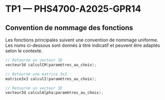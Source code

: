 # TP1 — PHS4700-A2025-GPR14  

## Convention de nommage des fonctions  

Les fonctions principales suivent une convention de nommage uniforme.  
Les noms ci-dessous sont donnés à titre indicatif et peuvent être adaptés selon le contexte.  

```cpp
// Retourne un vecteur 3D
vecteur3d calculCM(paramètres_au_choix);

// Retourne une matrice 3x3
matrice3x3 calculI(paramètres_au_choix);

// Retourne un vecteur 3D
vecteur3d calculAlpha(paramètres_au_choix);
